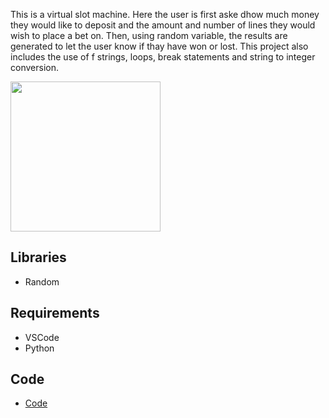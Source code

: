 This  is a virtual slot machine. Here the user is first aske dhow much money they would like to deposit and the amount and number of lines they would wish to place a bet on. Then, using random variable, the results are generated to let the user know if thay have won or lost. This project also includes the use of f strings, loops, break statements and string to integer conversion. 
  
  
  <img src="Data/Screenshot 2022-12-10 203828.png" height="240" >


## Libraries
* Random



## Requirements
* VSCode
* Python

## Code 

* [Code](code/Timer.py)
